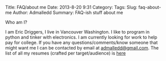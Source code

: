 Title: FAQ/about me
Date: 2013-8-20 9:31
Category: 
Tags: 
Slug: faq-about-me
Author: Admalledd
Summary: FAQ-ish stuff about me


Who am I?

I am Eric Driggers, I live in Vancouver Washington. I like to program in python and tinker with electronics. I am currently looking for work to help pay for college. If you have any questions/comments/know someone that might want me I can be contacted by email at [admalledd@gmail.com](mailto://admalledd@gmail.com). The list of all my resumes (crafted per target/audience) is [here](http://www.admalledd.com/dl/job/resume/)